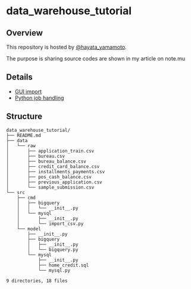 # data_warehouse_tutorial
## Overview
This repository is hosted by [@hayata_yamamoto](https://twitter.com/hayata_yamamoto?lang=ja).

The purpose is sharing source codes are shown in my article on note.mu

## Details 
- [GUI import](https://note.mu/hayata_yamamoto/n/n28643a077ded)
- [Python job handling](https://note.mu/hayata_yamamoto/n/n9623a254fea0)

## Structure
```text
data_warehouse_tutorial/
├── README.md
├── data
│   └── raw
│       ├── application_train.csv
│       ├── bureau.csv
│       ├── bureau_balance.csv
│       ├── credit_card_balance.csv
│       ├── installments_payments.csv
│       ├── pos_cash_balance.csv
│       ├── previous_application.csv
│       └── sample_submission.csv
└── src
    ├── cmd
    │   ├── bigquery
    │   │   └── __init__.py
    │   └── mysql
    │       ├── __init__.py
    │       └── import_csv.py
    └── model
        ├── __init__.py
        ├── bigquery
        │   ├── __init__.py
        │   └── bigquery.py
        └── mysql
            ├── __init__.py
            ├── home_credit.sql
            └── mysql.py

9 directories, 18 files
```
